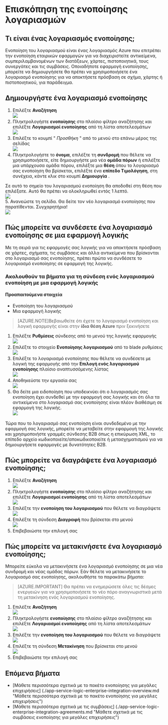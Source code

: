 <properties 
    pageTitle="Επισκόπηση των λογαριασμών ενοποίηση και το πακέτο ενοποίησης για μεγάλες επιχειρήσεις | Microsoft Azure εφαρμογής υπηρεσίας | Microsoft Azure" 
    description="Μάθετε όλα σχετικά με τους λογαριασμούς ενοποίησης, το πακέτο ενοποίησης για μεγάλες επιχειρήσεις και λογική εφαρμογών" 
    services="logic-apps" 
    documentationCenter=".net,nodejs,java"
    authors="msftman" 
    manager="erikre" 
    editor="cgronlun"/>

<tags 
    ms.service="logic-apps" 
    ms.workload="integration" 
    ms.tgt_pltfrm="na" 
    ms.devlang="na" 
    ms.topic="article" 
    ms.date="07/08/2016" 
    ms.author="deonhe"/>

# <a name="overview-of-integration-accounts"></a>Επισκόπηση της ενοποίησης λογαριασμών

## <a name="what-is-an-integration-account"></a>Τι είναι ένας λογαριασμός ενοποίησης;
Ενοποίηση του λογαριασμού είναι ένας λογαριασμός Azure που επιτρέπει την ενοποίηση εταιρικών εφαρμογών για να διαχειριστείτε αντικείμενα, συμπεριλαμβανομένων των διατάξεων, χάρτες, πιστοποιητικά, τους συνεργάτες και τις συμβάσεις. Οποιαδήποτε εφαρμογή ενοποίησης, μπορείτε να δημιουργήσετε θα πρέπει να χρησιμοποιήσετε ένα λογαριασμό ενοποίησης για να αποκτήσετε πρόσβαση σε σχήμα, χάρτης ή πιστοποιητικού, για παράδειγμα.

## <a name="create-an-integration-account"></a>Δημιουργήστε ένα λογαριασμό ενοποίησης 
1. Επιλέξτε **Αναζήτηση**   
![](./media/app-service-logic-enterprise-integration-accounts/account-1.png)  
2. Πληκτρολογήστε **ενοποίησης** στο πλαίσιο φίλτρο αναζήτησης και επιλέξτε **Λογαριασμοί ενοποίησης** από τη λίστα αποτελεσμάτων     
 ![](./media/app-service-logic-enterprise-integration-accounts/account-2.png)  
3. Επιλέξτε το κουμπί " *Προσθήκη* " από το μενού στο επάνω μέρος της σελίδας      
![](./media/app-service-logic-enterprise-integration-accounts/account-3.png)  
4. Πληκτρολογήστε το **όνομα**, επιλέξτε τη **συνδρομή** που θέλετε να χρησιμοποιήσετε, είτε δημιουργήστε μια νέα **ομάδα πόρων** ή επιλέξτε μια υπάρχουσα ομάδα πόρου, επιλέξτε μια **θέση** όπου το λογαριασμό σας ενοποίηση θα βρίσκεται, επιλέξτε ένα **επίπεδο Τιμολόγηση**, στη συνέχεια, κάντε κλικ στο κουμπί **Δημιουργία** .   

  Σε αυτό το σημείο του λογαριασμού ενοποίηση θα αποδοθεί στη θέση που επιλέξατε. Αυτό θα πρέπει να ολοκληρωθεί εντός 1 λεπτό.    
![](./media/app-service-logic-enterprise-integration-accounts/account-4.png)  
5. Ανανεώστε τη σελίδα. Θα δείτε τον νέο λογαριασμό ενοποίησης που παρατίθενται. Συγχαρητήρια!  
![](./media/app-service-logic-enterprise-integration-accounts/account-5.png) 

## <a name="how-to-link-an-integration-account-to-a-logic-app"></a>Πώς μπορείτε να συνδέσετε ένα λογαριασμό ενοποίησης σε μια εφαρμογή λογικής
Με τη σειρά για τις εφαρμογές σας λογικής για να αποκτήσετε πρόσβαση σε χάρτες, σχήματα, τις συμβάσεις και άλλα αντικείμενα που βρίσκονται στο λογαριασμό σας ενοποίησης, πρέπει πρώτα να συνδέσετε το λογαριασμό ενοποίησης σε εφαρμογή της λογικής.

### <a name="here-are-the-steps-to-link-an-integration-account-to-a-logic-app"></a>Ακολουθούν τα βήματα για τη σύνδεση ενός λογαριασμού ενοποίηση με μια εφαρμογή λογικής 

#### <a name="prerequisites"></a>Προαπαιτούμενα στοιχεία
- Ενοποίηση του λογαριασμού
- Μια εφαρμογή λογικής

>[AZURE.NOTE]Βεβαιωθείτε ότι έχετε το λογαριασμό ενοποίηση και λογική εφαρμογής είναι στην **ίδια θέση Azure** πριν ξεκινήσετε

1. Επιλέξτε **Ρυθμίσεις** σύνδεσης από το μενού της λογικής εφαρμογής  
![](./media/app-service-logic-enterprise-integration-accounts/linkaccount-1.png)   
2. Επιλέξτε το στοιχείο **Ενοποίησης λογαριασμού** από το blade ρυθμίσεις  
![](./media/app-service-logic-enterprise-integration-accounts/linkaccount-2.png)   
3. Επιλέξτε το λογαριασμό ενοποίησης που θέλετε να συνδέσετε με λογική της εφαρμογής από την **Επιλογή ενός λογαριασμού ενοποίησης** πλαίσιο αναπτυσσόμενης λίστας  
![](./media/app-service-logic-enterprise-integration-accounts/linkaccount-3.png)   
4. Αποθηκεύστε την εργασία σας  
![](./media/app-service-logic-enterprise-integration-accounts/linkaccount-4.png)   
5. Θα δείτε μια ειδοποίηση που υποδεικνύει ότι ο λογαριασμός σας ενοποίηση έχει συνδεθεί με την εφαρμογή σας λογικής και ότι όλα τα αντικείμενα στο λογαριασμό σας ενοποίησης είναι πλέον διαθέσιμη σε εφαρμογή της λογικής.  
![](./media/app-service-logic-enterprise-integration-accounts/linkaccount-5.png)   

Τώρα που το λογαριασμό σας ενοποίηση είναι συνδεδεμένο με την εφαρμογή σας λογικής, μπορείτε να μεταβείτε στην εφαρμογή της λογικής και χρησιμοποιήστε γραμμές σύνδεσης B2B όπως η επικύρωση XML, το επίπεδο αρχείο κωδικοποιείτε/αποκωδικοποιείτε ή μετασχηματισμού για να δημιουργήσετε εφαρμογές με δυνατότητες B2B.  
    
## <a name="how-to-delete-an-integration-account"></a>Πώς μπορείτε να διαγράψετε ένα λογαριασμό ενοποίησης;
1. Επιλέξτε **Αναζήτηση**  
![](./media/app-service-logic-enterprise-integration-overview/overview-1.png)    
2. Πληκτρολογήστε **ενοποίησης** στο πλαίσιο φίλτρο αναζήτησης και επιλέξτε **Λογαριασμοί ενοποίησης** από τη λίστα αποτελεσμάτων     
 ![](./media/app-service-logic-enterprise-integration-overview/overview-2.png)  
3. Επιλέξτε την **ενοποίηση του λογαριασμού** που θέλετε να διαγράψετε  
![](./media/app-service-logic-enterprise-integration-overview/overview-3.png)  
4. Επιλέξτε τη σύνδεση **Διαγραφή** που βρίσκεται στο μενού   
![](./media/app-service-logic-enterprise-integration-accounts/delete.png)  
5. Επιβεβαιώστε την επιλογή σας    

## <a name="how-to-move-an-integration-account"></a>Πώς μπορείτε να μετακινήσετε ένα λογαριασμό ενοποίησης;
Μπορείτε εύκολα να μετακινήσετε ένα λογαριασμό ενοποίησης σε μια νέα συνδρομή και νέας ομάδας πόρων. Εάν θέλετε να μετακινήσετε το λογαριασμό σας ενοποίησης, ακολουθήστε τα παρακάτω βήματα:

>[AZURE.IMPORTANT] Θα πρέπει να ενημερώσετε όλες τις δέσμες ενεργειών για να χρησιμοποιήσετε το νέο πόρο αναγνωριστικά μετά τη μετακίνηση ενός λογαριασμού ενοποίησης.

1. Επιλέξτε **Αναζήτηση**  
![](./media/app-service-logic-enterprise-integration-overview/overview-1.png)    
2. Πληκτρολογήστε **ενοποίησης** στο πλαίσιο φίλτρο αναζήτησης και επιλέξτε **Λογαριασμοί ενοποίησης** από τη λίστα αποτελεσμάτων     
 ![](./media/app-service-logic-enterprise-integration-overview/overview-2.png)  
3. Επιλέξτε την **ενοποίηση του λογαριασμού** που θέλετε να διαγράψετε  
![](./media/app-service-logic-enterprise-integration-overview/overview-3.png)  
4. Επιλέξτε τη σύνδεση **Μετακίνηση** που βρίσκεται στο μενού   
![](./media/app-service-logic-enterprise-integration-accounts/move.png)  
5. Επιβεβαιώστε την επιλογή σας    

## <a name="next-steps"></a>Επόμενα βήματα
- [Μάθετε περισσότερα σχετικά με το πακέτο ενοποίησης για μεγάλες επιχειρήσεις] (./app-service-logic-enterprise-integration-overview.md "Μάθετε περισσότερα σχετικά με το πακέτο ενοποίησης για μεγάλες επιχειρήσεις")  
- [Μάθετε περισσότερα σχετικά με τις συμβάσεις] (./app-service-logic-enterprise-integration-agreements.md "Μάθετε σχετικά με τις συμβάσεις ενοποίησης για μεγάλες επιχειρήσεις")  


 